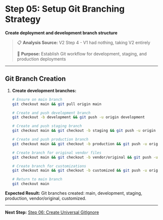 # Step 05: Setup Git Branching Strategy

**Create deployment and development branch structure**

> 📋 **Analysis Source:** V2 Step 4 - V1 had nothing, taking V2 entirely
>
> 🎯 **Purpose:** Establish Git workflow for development, staging, and production deployments

---

## **Git Branch Creation**

1. **Create development branches:**

   ```bash
   # Ensure on main branch
   git checkout main && git pull origin main

   # Create and push development branch
   git checkout -b development && git push -u origin development

   # Create and push staging branch
   git checkout main && git checkout -b staging && git push -u origin staging

   # Create and push production branch
   git checkout main && git checkout -b production && git push -u origin production

   # Create branch for original vendor files
   git checkout main && git checkout -b vendor/original && git push -u origin vendor/original

   # Create branch for customizations
   git checkout main && git checkout -b customized && git push -u origin customized

   # Return to main branch
   git checkout main
   ```

**Expected Result:** Git branches created: main, development, staging, production, vendor/original, customized.

---

**Next Step:** [Step 06: Create Universal GitIgnore](Step_06_Universal_GitIgnore.md)
